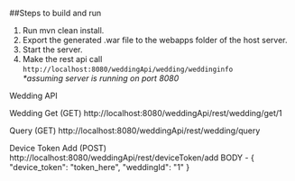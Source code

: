 ##Steps to build and run  
  1. Run mvn clean install.  
  2. Export the generated .war file to the webapps folder of the host server.  
  3. Start the server.  
  4. Make the rest api call  
    `http://localhost:8080/weddingApi/wedding/weddinginfo`  
    _*assuming server is running on port 8080_


Wedding API

Wedding
Get (GET)
http://localhost:8080/weddingApi/rest/wedding/get/1

Query (GET)
http://localhost:8080/weddingApi/rest/wedding/query

Device Token
Add (POST)
http://localhost:8080/weddingApi/rest/deviceToken/add
BODY -
{
    "device_token": "token_here",
    "weddingId": "1"
}


